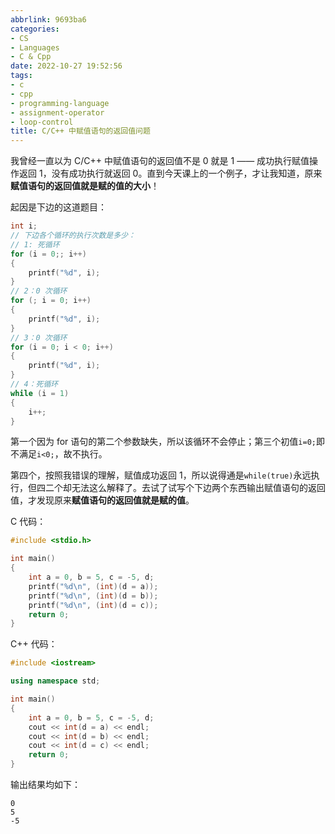 ```yaml
---
abbrlink: 9693ba6
categories:
- CS
- Languages
- C & Cpp
date: 2022-10-27 19:52:56
tags:
- c
- cpp
- programming-language
- assignment-operator
- loop-control
title: C/C++ 中赋值语句的返回值问题
---
```


我曾经一直以为 C/C++ 中赋值语句的返回值不是 0 就是 1 —— 成功执行赋值操作返回 1，没有成功执行就返回 0。直到今天课上的一个例子，才让我知道，原来**赋值语句的返回值就是赋的值的大小**！

<!--more-->

起因是下边的这道题目：

```c
int i;
// 下边各个循环的执行次数是多少：
// 1: 死循环
for (i = 0;; i++)
{
    printf("%d", i);
}
// 2：0 次循环
for (; i = 0; i++)
{
    printf("%d", i);
}
// 3：0 次循环
for (i = 0; i < 0; i++)
{
    printf("%d", i);
}
// 4：死循环
while (i = 1)
{
    i++;
}
```

第一个因为 for 语句的第二个参数缺失，所以该循环不会停止；第三个初值`i=0;`即不满足`i<0;`，故不执行。

第四个，按照我错误的理解，赋值成功返回 1，所以说得通是`while(true)`永远执行，但四二个却无法这么解释了。去试了试写个下边两个东西输出赋值语句的返回值，才发现原来**赋值语句的返回值就是赋的值**。

C 代码：

```C
#include <stdio.h>

int main()
{
    int a = 0, b = 5, c = -5, d;
    printf("%d\n", (int)(d = a));
    printf("%d\n", (int)(d = b));
    printf("%d\n", (int)(d = c));
    return 0;
}
```

C++ 代码：

```c++
#include <iostream>

using namespace std;

int main()
{
    int a = 0, b = 5, c = -5, d;
    cout << int(d = a) << endl;
    cout << int(d = b) << endl;
    cout << int(d = c) << endl;
    return 0;
}
```

输出结果均如下：

```text
0
5
-5
```
